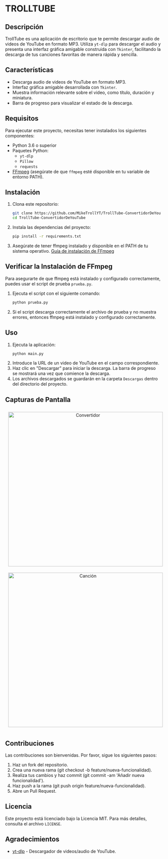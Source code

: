 # TROLLTUBE

## Descripción

TrollTube es una aplicación de escritorio que te permite descargar audio de videos de YouTube en formato MP3. Utiliza `yt-dlp` para descargar el audio y presenta una interfaz gráfica amigable construida con `Tkinter`, facilitando la descarga de tus canciones favoritas de manera rápida y sencilla.

## Características

- Descarga audio de videos de YouTube en formato MP3.
- Interfaz gráfica amigable desarrollada con `Tkinter`.
- Muestra información relevante sobre el video, como título, duración y miniatura.
- Barra de progreso para visualizar el estado de la descarga.

## Requisitos

Para ejecutar este proyecto, necesitas tener instalados los siguientes componentes:

- Python 3.6 o superior
- Paquetes Python:
  - `yt-dlp`
  - `Pillow`
  - `requests`
- [FFmpeg](https://ffmpeg.org/download.html) (asegúrate de que `ffmpeg` esté disponible en tu variable de entorno PATH).

## Instalación

1. Clona este repositorio:
   ```bash
   git clone https://github.com/MikeTrollYT/TrollTube-ConvertidorDeYouTube.git
   cd TrollTube-ConvertidorDeYouTube
2. Instala las dependencias del proyecto:
   ```bash
   pip install -r requirements.txt
3. Asegúrate de tener ffmpeg instalado y disponible en el PATH de tu sistema operativo. [Guía de instalación de FFmpeg](https://ffmpeg.org/download.html)

## Verificar la Instalación de FFmpeg

Para asegurarte de que ffmpeg está instalado y configurado correctamente, puedes usar el script de prueba `prueba.py`.
1. Ejecuta el script con el siguiente comando:
   ```bash
   python prueba.py
2. Si el script descarga correctamente el archivo de prueba y no muestra errores, entonces ffmpeg está instalado y configurado correctamente.

## Uso

1. Ejecuta la aplicación:
   ```bash
   python main.py
2. Introduce la URL de un video de YouTube en el campo correspondiente.
3. Haz clic en "Descargar" para iniciar la descarga. La barra de progreso se mostrará una vez que comience la descarga.
4. Los archivos descargados se guardarán en la carpeta `Descargas` dentro del directorio del proyecto.

## Capturas de Pantalla

<div style="text-align: center;">
  <img src="Capturas/Convertidor.png" alt="Convertidor" width="500" style="display: inline-block; margin: 10px;" />
  <img src="Capturas/EjemploSong.png" alt="Canción" width="500" style="display: inline-block; margin: 10px;" />
</div>

## Contribuciones

Las contribuciones son bienvenidas. Por favor, sigue los siguientes pasos:
1. Haz un fork del repositorio.
2. Crea una nueva rama (git checkout -b feature/nueva-funcionalidad).
3. Realiza tus cambios y haz commit (git commit -am 'Añadir nueva funcionalidad').
4. Haz push a la rama (git push origin feature/nueva-funcionalidad).
5. Abre un Pull Request.

## Licencia

Este proyecto está licenciado bajo la Licencia MIT. Para más detalles, consulta el archivo `LICENSE`.

## Agradecimientos

- [yt-dlp](https://github.com/yt-dlp/yt-dlp) - Descargador de videos/audio de YouTube.
